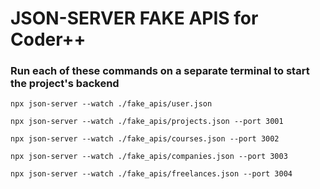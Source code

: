 # JSON-SERVER FAKE APIS for Coder++

### Run each of these commands on a separate terminal to start the project's backend

```
npx json-server --watch ./fake_apis/user.json

npx json-server --watch ./fake_apis/projects.json --port 3001

npx json-server --watch ./fake_apis/courses.json --port 3002

npx json-server --watch ./fake_apis/companies.json --port 3003

npx json-server --watch ./fake_apis/freelances.json --port 3004
```